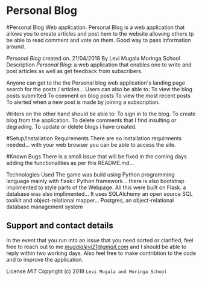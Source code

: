 # Personal Blog

#Personal Blog Web application. Personal Blog is a web application that allows you to create articles and post hem to the website allowing others tp be able to read comment and vote on them. Good way to pass information around. 

*Personal Blog* created on. 21/04/2018
By Levi Mugala
Moringa School
Description
*Personal Blog*: a web application that enables one to write and post articles as well as get feedback from subscribers.

Anyone can get to the the Personal blog web application's landing page search for the posts / articles... Users can also be able to: 
To view the blog posts submitted
To comment on blog posts
To view the most recent posts
To alerted when a new post is made by joining a subscription.

Writers on the other hand should be able to:
To sign in to the blog.
To create blog from the application.
To delete comments that I find insulting or degrading.
To update or delete blogs i have created.

#Setup/Installation Requirements
There are no installation requirments needed... with your web browser you can be able to access the site.

#Known Bugs
There is a small issue that will be fixed in the coming days adding the functionalities as per this README.md... 

Technologies Used
The game was build using Python programming language mainly with flask:: Python framework... there is also bootstrap implimented to style parts of the Webpage. All this were built on Flask.
a database was also implimented... It uses SQLAlchemy an open source SQL toolkit and object-relational mapper... Postgres, an object-relational database management system 

## Support and contact details
In the event that you run into an issue that you need sorted or clarified, feel free to reach out to me *mugalalevi21@gmail.com* and I should be able to reply within two working days. Also feel free to make contribtion to the code and to improve the application.

License
*MIT* Copyright (c) 2018 `Levi Mugala and Moringa School`